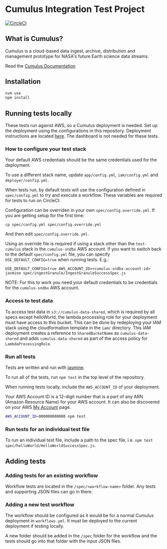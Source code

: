 #  Cumulus Integration Test Project

[![CircleCI](https://circleci.com/gh/cumulus-nasa/cumulus-integration-tests.svg?style=svg)](https://circleci.com/gh/cumulus-nasa/cumulus-integration-tests)

## What is Cumulus?

Cumulus is a cloud-based data ingest, archive, distribution and management
prototype for NASA's future Earth science data streams.

Read the [Cumulus Documentation](https://cumulus-nasa.github.io/)

## Installation

```bash
nvm use
npm install
```

## Running tests locally

These tests run against AWS, so a Cumulus deployment is needed. Set up the deployment using the configurations in this repository. Deployment instructions are located [here](https://cumulus-nasa.github.io/docs/deployment.html). The dashboard is not needed for these tests.

### How to configure your test stack

Your default AWS credentials should be the same credentials used for the deployment.

To use a different stack name, update `app/config.yml`, `iam/config.yml` and `deployer/config.yml`.

When tests run, by default tests will use the configuration defined in `spec/config.yml` to try and execute a workflow. These variables are required for tests to run on CircleCI.

Configuration can be overriden in your own `spec/config.override.yml`. If you are getting setup for the first time:

```
cp spec/config.yml spec/config.override.yml
```

And then edit `spec/config.override.yml`.

Using an override file is required if using a stack other than the `test-cumulus` stack in the `cumulus-sndbx` AWS account. If you want to switch back to the default `spec/config.yml` file, you can specify `USE_DEFAULT_CONFIG=true` when running tests. E.g.:

```
USE_DEFAULT_CONFIG=true AWS_ACCOUNT_ID=<cumulus-sndbx-account-id> jasmine spec/ingestGranule/IngestGranuleSuccessSpec.js
```

NOTE: For this to work you need your default credentials to be credentials for the `cumulus-sndbx` AWS account.

### Access to test data

To access test data in `s3://cumulus-data-shared`, which is required by all specs except helloWorld, the lambda processing role for your deployment must have access to this bucket. This can be done by redeploying your IAM stack using the cloudformation template in the `iam/` directory. This IAM deployment creates a reference to `SharedBucketName` as `cumulus-data-shared` and adds `cumulus-data-shared` as part of the access policy for `LambdaProcessingRole`.

### Run all tests

Tests are written and run with [jasmine](https://jasmine.github.io/setup/nodejs.html).

To run all of the tests, run `npm test` in the top level of the repository.

When running tests locally, include the `AWS_ACCOUNT_ID` of your deployment.

Your AWS Account ID is a 12-digit number that is a part of any ARN (Amazon Resource Name) for your AWS account. It can also be discovered on your AWS [My Account](https://console.aws.amazon.com/billing/home?#/account) page.

```bash
AWS_ACCOUNT_ID=000000000000 npm test
```

### Run tests for an individual test file

To run an individual test file, include a path to the spec file, i.e. `npm test spec/helloWorld/HelloWorldSuccessSpec.js`.

## Adding tests

### Adding tests for an existing workflow

Workflow tests are located in the `/spec/<workflow-name>` folder. Any tests and supporting JSON files can go in there. 

### Adding a new test workflow

The workflow should be configured as it would be for a normal Cumulus deployment in `workflows.yml`. It must be deployed to the current deployment if testing locally.

A new folder should be added in the `/spec` folder for the workflow and the tests should go into that folder with the input JSON files. 
